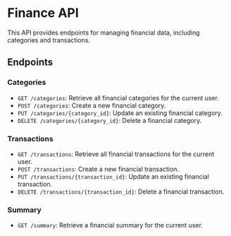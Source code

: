 # Finance API

This API provides endpoints for managing financial data, including categories and transactions.

## Endpoints

### Categories

- `GET /categories`: Retrieve all financial categories for the current user.
- `POST /categories`: Create a new financial category.
- `PUT /categories/{category_id}`: Update an existing financial category.
- `DELETE /categories/{category_id}`: Delete a financial category.

### Transactions

- `GET /transactions`: Retrieve all financial transactions for the current user.
- `POST /transactions`: Create a new financial transaction.
- `PUT /transactions/{transaction_id}`: Update an existing financial transaction.
- `DELETE /transactions/{transaction_id}`: Delete a financial transaction.

### Summary

- `GET /summary`: Retrieve a financial summary for the current user.
